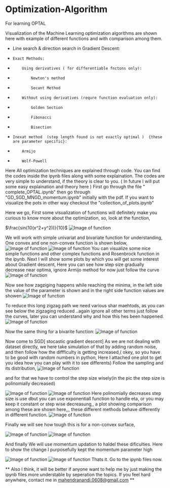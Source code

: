 # Optimization-Algorithm
For learning OPTAL

Visualization of the Machine Learning optimization algorithms are shown here with example of different functions and with comparison among them.


* Line search & direction search in Gradient Descent:
+     Exact Methods:
*         Using derivatives ( for differentiable fnctons only):
*             Newton's method
*             Secant Method
*         Without using derivatives (requre function evaluation only):
*             Golden Section
*             Fibonacci
*             Bisection
*     Inexat method  (step length found is not exactly optimal )  {these are parameter specific}:
*         Armijo
*         Wolf-Powell

Here All optimization techniques are explained through code. You can find the codes inside the ipynb files along with some explaination. The codes are very simple to understand, if the theory is clear to you. ( In future I will put some easy explaination and theory here )
First go through the file " complete_OPTAL.ipynb" then go through "GD_SGD_MNGD_momentum.ipynb" initially with the pdf. If you want to visualize the pots in other way checkout the "collection_of_plots.ipynb"

Here we go,
First some visualization of functions will definitely make you curious to know more about the optimization, so, 
look at the function,

$\frac{sin(10(x^2+y^2))}{10}$
![Image of function](Images/cool.png)

We will work with simple univariat and bivariate function for understanding, One convex and one non-convex function is shown below,
![Image of function](Images/convex_function.png)
![Image of function](Images/non_convex.png)
You can visualize some nice simple functions and other complex functions and Rosenbrock function in the ipynb.
Next I will show some plots by which you will get some interest about Gradient descent,
Here you can see how step size gradually decrease near optima, ignore Armijo method for now just follow the curve
![Image of function](Images/download.png)

Now see how zagziging happens while reaching the minima, in the left side the value of the parameter is shown and in the right side function values are showen
![Image of function](Images/download8.png)

To reduce this long zigzag path we need various shar maehtods, as you can see below the zigzaging reduced ..again ignore all other terms just follow the curves, later you can understand why and how this hes been happened.
![Image of function](Images/download12.png)

Now the same thing for a bivarite function:
![Image of function](Images/download3.png)

Now come to SGD[ stocastic gradient descent]
As we are not dealing with dataset directly, we here take simulation of that by adding random noise, and then follow how the diffficulty is getting increased,( okey, so you have to be good with random numbers in python, Here I attached one plot to get you idea how you can play with it to see differents) Follow the sampling and its distribution,
![Image of function](Images/random.png)

and for that we have to control the step size wisely(in the pic the step size is polinomially decreased)

![Image of function](Images/pr_gd.png)
![Image of function](Images/pr_gd_3d.png)
Here polinomially decreases step size is use dbut you can use exponentiall function to handle eta, or you may keep it constant or step wise decreasung,, a plot showing comparison among these are shown here,,, these different methods behave differently in different function.
![Image of function](Images/compare.png)


Finally we will see how tough this is for a non-convex surface,

![Image of function](Images/pr_gd_cncv.png)
![Image of function](Images/pr_gd_cncv_3d.png)

And finally We will use momentum updation to haldel these dificulties. Here to show the change I purposefully kept the momentum parameter high

![Image of function](Images/momentum.png)
![Image of function](Images/momentum_3d.png)
Thats it. Go to the ipynb files now.

**
Also I think, it will be better if anyone want to help me by just making the ipynb files more understable by seperation the topics.
If you feel hard anywhere, contact me in mahendranandi.0608@gmail.com
**
